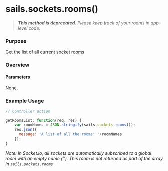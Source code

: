 # sails.sockets.rooms()

> _**This method is deprecated**.  Please keep track of your rooms in app-level code._

### Purpose
Get the list of all current socket rooms

### Overview
#### Parameters
None.
### Example Usage
```javascript
// Controller action

getRoomsList: function(req, res) {
    var roomNames = JSON.stringify(sails.sockets.rooms());
    res.json({
      message: 'A list of all the rooms: '+roomNames
    });
}
```

*Note: In Socket.io, all sockets are automatically subscribed to a global room with an empty name ('').  This room is not returned as part of the array in `sails.sockets.rooms`*



<docmeta name="displayName" value="sails.sockets.rooms()">

